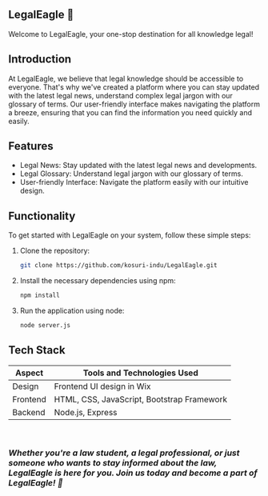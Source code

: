 ## LegalEagle 🦅

Welcome to LegalEagle, your one-stop destination for all knowledge legal!

## Introduction

At LegalEagle, we believe that legal knowledge should be accessible to everyone. That's why we've created a platform where you can stay updated with the latest legal news, understand complex legal jargon with our glossary of terms. Our user-friendly interface makes navigating the platform a breeze, ensuring that you can find the information you need quickly and easily.

## Features

- Legal News: Stay updated with the latest legal news and developments.
- Legal Glossary: Understand legal jargon with our glossary of terms.
- User-friendly Interface: Navigate the platform easily with our intuitive design.
  
## Functionality

To get started with LegalEagle on your system, follow these simple steps:

1. Clone the repository:
   
   ```bash
   git clone https://github.com/kosuri-indu/LegalEagle.git
   ```
1. Install the necessary dependencies using npm:
   
   ```bash
   npm install
   ```
3. Run the application using node:
   
   ```bash
   node server.js
   ```
   
## Tech Stack

| Aspect        | Tools and Technologies Used                |
|---------------|--------------------------------------------|
| Design        | Frontend UI design in Wix                  |
| Frontend      | HTML, CSS, JavaScript, Bootstrap Framework |
| Backend       | Node.js, Express                           |

<br/>

### _Whether you're a law student, a legal professional, or just someone who wants to stay informed about the law, LegalEagle is here for you. Join us today and become a part of LegalEagle! 🦅_

<br/>
